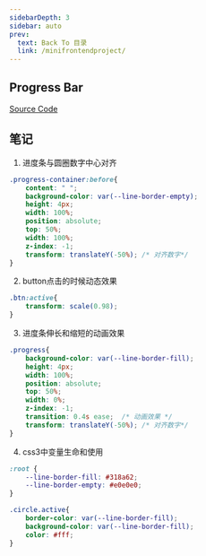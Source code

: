```yaml
---
sidebarDepth: 3
sidebar: auto
prev:
  text: Back To 目录
  link: /minifrontendproject/
---
```




## Progress Bar

[Source Code](https://github.com/Q10Viking/Mini-FrontEnd-project/tree/main/06%20progress)

<common-progresson-snippet src="https://q10viking.github.io/Mini-FrontEnd-project/06%20progress/"/>



## 笔记

1. 进度条与圆圈数字中心对齐

```css
.progress-container:before{
    content: " ";
    background-color: var(--line-border-empty);
    height: 4px;
    width: 100%;
    position: absolute;
    top: 50%;
    width: 100%;
    z-index: -1;
    transform: translateY(-50%); /* 对齐数字*/
}
```



2. button点击的时候动态效果

```css
.btn:active{
    transform: scale(0.98);
}
```

3. 进度条伸长和缩短的动画效果

```css
.progress{
    background-color: var(--line-border-fill);
    height: 4px;
    width: 100%;
    position: absolute;
    top: 50%;
    width: 0%;
    z-index: -1;
    transition: 0.4s ease;  /* 动画效果 */
    transform: translateY(-50%); /* 对齐数字*/
}
```

4. css3中变量生命和使用

```css
:root {
    --line-border-fill: #318a62;
    --line-border-empty: #e0e0e0;
}

.circle.active{
    border-color: var(--line-border-fill);
    background-color: var(--line-border-fill);
    color: #fff;
}
```

